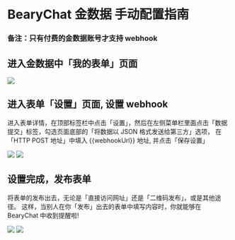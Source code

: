 # BearyChat 金数据 手动配置指南
### 备注：只有付费的金数据账号才支持 webhook

## 进入金数据中「我的表单」页面

![](http://7jpt3p.com1.z0.glb.clouddn.com/FsjEKDdW_q5iwPwwM4gXwEcYZLTR)

## 进入表单「设置」页面, 设置 webhook

进入表单详情，在顶部标签栏中点击「设置」，然后在左侧菜单栏里面点击「数据提交」标签，勾选页面底部的「将数据以 JSON 格式发送给第三方」选项，
在「HTTP POST 地址」中填入 {{webhookUrl}} 地址, 并点击「保存设置」

![](http://7jpt3p.com1.z0.glb.clouddn.com/Fr-9NB9cw-0VLVK4abN11L-hcB9p)
![](http://7jpt3p.com1.z0.glb.clouddn.com/FpyZQKG3YaZSsMyWqt-4ZCeoQnQY)

## 设置完成，发布表单

将表单的发布出去，无论是「直接访问网址」还是「二维码发布」，或是其他途径。
这样，当别人在你「发布」出去的表单中填写内容时，你就能够在 BearyChat 中收到提醒啦!

![](http://7jpt3p.com1.z0.glb.clouddn.com/FsFZ38hAKRhrSoJPW_FYbkwJ5Wq6)
![](http://7jpt3p.com1.z0.glb.clouddn.com/FnvfdkHv__5jknBD1J5Ve_QtHCAm)
